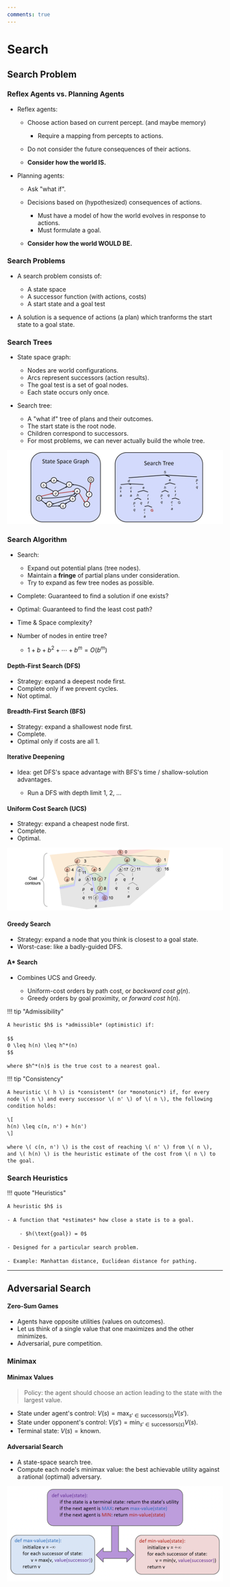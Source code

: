 ```yaml
---
comments: true
---
```


# Search

## Search Problem

### Reflex Agents vs. Planning Agents

- Reflex agents:

	- Choose action based on current percept. (and maybe memory)
		- Require a mapping from percepts to actions.

 	- Do not consider the future consequences of their actions.
	
	- **Consider how the world IS.**

- Planning agents:

	- Ask "what if".
	
	- Decisions based on (hypothesized) consequences of actions.
	
		- Must have a model of how the world evolves in response to actions.
		- Must formulate a goal.

	- **Consider how the world WOULD BE.**

### Search Problems

- A search problem consists of:

	- A state space
	- A successor function (with actions, costs)
	- A start state and a goal test

- A solution is a sequence of actions (a plan) which tranforms the start state to a goal state.

### Search Trees

- State space graph:

	- Nodes are world configurations.
	- Arcs represent successors (action results).
	- The goal test is a set of goal nodes.
	- Each state occurs only once.

- Search tree:
	
	- A "what if" tree of plans and their outcomes.
	- The start state is the root node.
	- Children correspond to successors.
	- For most problems, we can never actually build the whole tree.

![](img/search-tree.png)

### Search Algorithm

- Search:

	- Expand out potential plans (tree nodes).
	- Maintain a **fringe** of partial plans under consideration.
	- Try to expand as few tree nodes as possible.

- Complete: Guaranteed to find a solution if one exists?
- Optimal: Guaranteed to find the least cost path?
- Time & Space complexity?
- Number of nodes in entire tree?
	
	- $1 + b + b^2 + \cdots + b^m = O(b^m)$

#### Depth-First Search (DFS)

- Strategy: expand a deepest node first.
- Complete only if we prevent cycles.
- Not optimal.

#### Breadth-First Search (BFS)

- Strategy: expand a shallowest node first.
- Complete.
- Optimal only if costs are all 1.

#### Iterative Deepening

- Idea: get DFS's space advantage with BFS's time / shallow-solution advantages.

  	- Run a DFS with depth limit 1, 2, ...

#### Uniform Cost Search (UCS)

- Strategy: expand a cheapest node first.
- Complete.
- Optimal.

![](img/ucs.png)

#### Greedy Search

- Strategy: expand a node that you think is closest to a goal state.
- Worst-case: like a badly-guided DFS.

#### A\* Search

- Combines UCS and Greedy.

	- Uniform-cost orders by path cost, or *backward cost* $g(n)$.
	- Greedy orders by goal proximity, or *forward cost* $h(n)$.

!!! tip "Admissibility"

	A heuristic $h$ is *admissible* (optimistic) if:

	$$
	0 \leq h(n) \leq h^*(n)
	$$

	where $h^*(n)$ is the true cost to a nearest goal.

!!! tip "Consistency"

	A heuristic \( h \) is *consistent* (or *monotonic*) if, for every node \( n \) and every successor \( n' \) of \( n \), the following condition holds:

	\[
	h(n) \leq c(n, n') + h(n')
	\]

	where \( c(n, n') \) is the cost of reaching \( n' \) from \( n \), and \( h(n) \) is the heuristic estimate of the cost from \( n \) to the goal.

### Search Heuristics

!!! quote "Heuristics"

	A heuristic $h$ is

	- A function that *estimates* how close a state is to a goal.

		- $h(\text{goal}) = 0$

	- Designed for a particular search problem.

	- Example: Manhattan distance, Euclidean distance for pathing.

---

## Adversarial Search

#### Zero-Sum Games

- Agents have opposite utilities (values on outcomes).
- Let us think of a single value that one maximizes and the other minimizes.
- Adversarial, pure competition.

### Minimax

#### Minimax Values

> Policy: the agent should choose an action leading to the state with the largest value.

- State under agent's control: $V(s) = \max_{s' \in \text{successors}(s)} V(s')$.
- State under opponent's control: $V(s') = \min_{s' \in \text{successors}(s)} V(s)$.
- Terminal state: $V(s) = \text{known}$.

#### Adversarial Search

- A state-space search tree.
- Compute each node's minimax value: the best achievable utility against a rational (optimal) adversary.

![](img/minimax.png)

